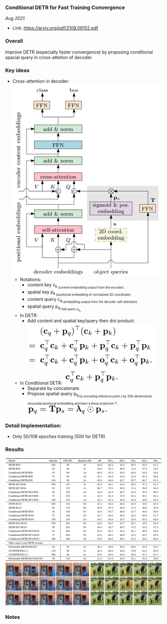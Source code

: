 ### Conditional DETR for Fast Training Convergence

_Aug 2021_

- Link: https://arxiv.org/pdf/2108.06152.pdf

### Overall

Improve DETR (especially faster convergence) by proposing conditional spacial query in cross-attetion of decoder.

### Key ideas

- Cross-attention in decoder:
    ![](images/CDETR_decoder.png?raw=true)
    * Notations:
        - content key c<sub>k<sub> (content embedding output from the encoder).
        - spatial key p<sub>k<sub> (positional embedding of normalized 2D coordinate).
        - content query c<sub>q<sub> (embedding output from the decoder self-attention).
        - spatial query p<sub>q<sub> (obj query o<sub>q<sub>).
    * In DETR:
        - Add content and spatial key/query then dot product:
        ![](images/CDETR_origin_attention.png?raw=true)
    * In Conditional DETR:
        ![](images/CDETR_condition_attention.png?raw=true)
        - Separate by concatenate.
        - Propose spatial query p<sub>q<sub> by encoding reference point s by 256-dimensional sinusoidal positional embedding and learn a linear projection T.
        ![](images/CDETR_spatialquery.png?raw=true)


### Detail Implementation:
- Only 50/108 epoches training (500 for DETR)

### Results
![](images/CDETR_results.png?raw=true)
![](images/CDETR_vis.png?raw=true)

### Notes